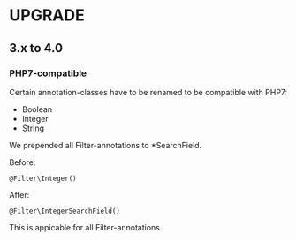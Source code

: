 UPGRADE
======

## 3.x to 4.0

### PHP7-compatible

Certain annotation-classes have to be renamed to be compatible with PHP7:
- Boolean
- Integer
- String

We prepended all Filter-annotations to *SearchField.


Before:

```
@Filter\Integer()
```

After:

```
@Filter\IntegerSearchField()
```

This is appicable for all Filter-annotations.